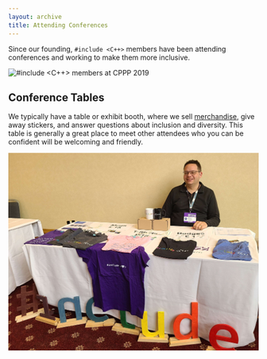 ```yaml
---
layout: archive
title: Attending Conferences
---
```


Since our founding, `#include <C++>` members have been attending conferences and working to make them more inclusive.

![#include <C++> members at CPPP 2019](/images/cppp_2019.jpg)

## Conference Tables

We typically have a table or exhibit booth, where we sell <a class="page-link" href="/shop/">merchandise</a>, give away stickers, and answer questions about inclusion and diversity. This table is generally a great place to meet other attendees who you can be confident will be welcoming and friendly.

![Table at ACCU 2023](/images/table_at_accu_2023.jpg)